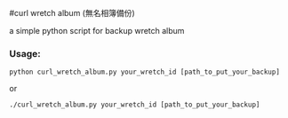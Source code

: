 #curl wretch album (無名相簿備份)


a simple python script for backup wretch album

### Usage: 

```python curl_wretch_album.py your_wretch_id [path_to_put_your_backup]```

or

```./curl_wretch_album.py your_wretch_id [path_to_put_your_backup]```
